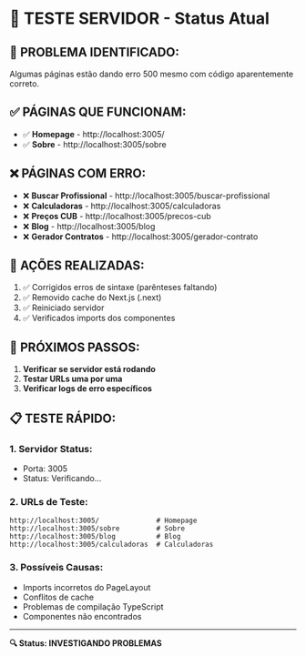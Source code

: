 # 🧪 TESTE SERVIDOR - Status Atual

## 🎯 **PROBLEMA IDENTIFICADO:**
Algumas páginas estão dando erro 500 mesmo com código aparentemente correto.

## ✅ **PÁGINAS QUE FUNCIONAM:**
- ✅ **Homepage** - http://localhost:3005/
- ✅ **Sobre** - http://localhost:3005/sobre

## ❌ **PÁGINAS COM ERRO:**
- ❌ **Buscar Profissional** - http://localhost:3005/buscar-profissional
- ❌ **Calculadoras** - http://localhost:3005/calculadoras  
- ❌ **Preços CUB** - http://localhost:3005/precos-cub
- ❌ **Blog** - http://localhost:3005/blog
- ❌ **Gerador Contratos** - http://localhost:3005/gerador-contrato

## 🔧 **AÇÕES REALIZADAS:**
1. ✅ Corrigidos erros de sintaxe (parênteses faltando)
2. ✅ Removido cache do Next.js (.next)
3. ✅ Reiniciado servidor
4. ✅ Verificados imports dos componentes

## 🎯 **PRÓXIMOS PASSOS:**
1. **Verificar se servidor está rodando**
2. **Testar URLs uma por uma**
3. **Verificar logs de erro específicos**

## 📋 **TESTE RÁPIDO:**

### **1. Servidor Status:**
- Porta: 3005
- Status: Verificando...

### **2. URLs de Teste:**
```
http://localhost:3005/              # Homepage
http://localhost:3005/sobre         # Sobre  
http://localhost:3005/blog          # Blog
http://localhost:3005/calculadoras  # Calculadoras
```

### **3. Possíveis Causas:**
- Imports incorretos do PageLayout
- Conflitos de cache
- Problemas de compilação TypeScript
- Componentes não encontrados

---

**🔍 Status: INVESTIGANDO PROBLEMAS** 